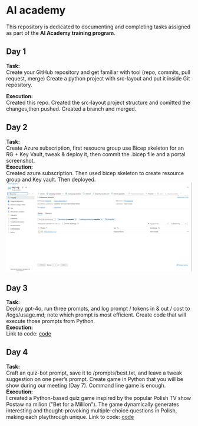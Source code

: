 # AI academy
This repository is dedicated to documenting and completing tasks assigned as part of the **AI Academy training program**.

## Day 1
**Task:**  
Create your GitHub repository and get familiar with tool (repo, commits, pull request, merge)
Create a python project with src-layout and put it inside Git repository.

**Execution:**  
Created this repo. Created the src-layout project structure and comitted the changes,then pushed. Created a branch and merged. 

## Day 2
**Task:**  
Create Azure subscription, first resoucre group use Bicep skeleton for an RG + Key Vault, tweak & deploy it,
then commit the .bicep file and a portal screenshot.  
**Execution:**  
Created azure subscription. Then used bicep skeleton to create resource group and Key vault. Then deployed.
![Screenshot of the resource](assets/image.png)

## Day 3  
**Task:**  
Deploy gpt-4o, run three prompts, and log prompt / tokens in & out / cost to /logs/usage.md; note which prompt is most efficient. Create code that will execute those prompts from Python.  
**Execution:**  
Link to code: [code](src/openai/test.py)

## Day 4
**Task:**   
Craft an quiz-bot prompt, save it to /prompts/best.txt, and leave a tweak suggestion on one peer’s prompt. Create game in Python that you will be show during our meeting (Day 7). Command line game is enough.  
**Execution:**     
I created a Python-based quiz game inspired by the popular Polish TV show Postaw na milion ("Bet for a Million"). The game dynamically generates interesting and thought-provoking multiple-choice questions in Polish, making each playthrough unique.
Link to code: [code](src/quiz_bot/quiz_bot.py)


 
